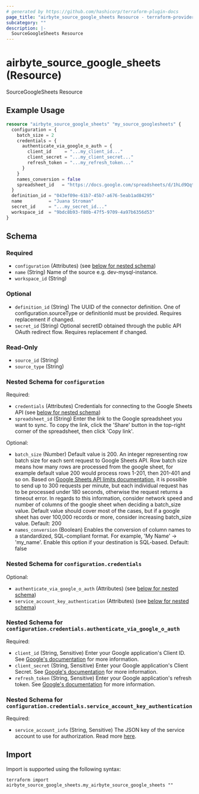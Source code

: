 ```yaml
---
# generated by https://github.com/hashicorp/terraform-plugin-docs
page_title: "airbyte_source_google_sheets Resource - terraform-provider-airbyte"
subcategory: ""
description: |-
  SourceGoogleSheets Resource
---
```


# airbyte_source_google_sheets (Resource)

SourceGoogleSheets Resource

## Example Usage

```terraform
resource "airbyte_source_google_sheets" "my_source_googlesheets" {
  configuration = {
    batch_size = 2
    credentials = {
      authenticate_via_google_o_auth = {
        client_id     = "...my_client_id..."
        client_secret = "...my_client_secret..."
        refresh_token = "...my_refresh_token..."
      }
    }
    names_conversion = false
    spreadsheet_id   = "https://docs.google.com/spreadsheets/d/1hLd9Qqti3UyLXZB2aFfUWDT7BG-arw2xy4HR3D-dwUb/edit"
  }
  definition_id = "043ef09e-61b7-45b7-a676-5eab1ad84295"
  name          = "Juana Stroman"
  secret_id     = "...my_secret_id..."
  workspace_id  = "9bdc8b93-f80b-47f5-9709-4a97b6356d53"
}
```

<!-- schema generated by tfplugindocs -->
## Schema

### Required

- `configuration` (Attributes) (see [below for nested schema](#nestedatt--configuration))
- `name` (String) Name of the source e.g. dev-mysql-instance.
- `workspace_id` (String)

### Optional

- `definition_id` (String) The UUID of the connector definition. One of configuration.sourceType or definitionId must be provided. Requires replacement if changed.
- `secret_id` (String) Optional secretID obtained through the public API OAuth redirect flow. Requires replacement if changed.

### Read-Only

- `source_id` (String)
- `source_type` (String)

<a id="nestedatt--configuration"></a>
### Nested Schema for `configuration`

Required:

- `credentials` (Attributes) Credentials for connecting to the Google Sheets API (see [below for nested schema](#nestedatt--configuration--credentials))
- `spreadsheet_id` (String) Enter the link to the Google spreadsheet you want to sync. To copy the link, click the 'Share' button in the top-right corner of the spreadsheet, then click 'Copy link'.

Optional:

- `batch_size` (Number) Default value is 200. An integer representing row batch size for each sent request to Google Sheets API. Row batch size means how many rows are processed from the google sheet, for example default value 200 would process rows 1-201, then 201-401 and so on. Based on <a href='https://developers.google.com/sheets/api/limits'>Google Sheets API limits documentation</a>, it is possible to send up to 300 requests per minute, but each individual request has to be processed under 180 seconds, otherwise the request returns a timeout error. In regards to this information, consider network speed and number of columns of the google sheet when deciding a batch_size value. Default value should cover most of the cases, but if a google sheet has over 100,000 records or more, consider increasing batch_size value. Default: 200
- `names_conversion` (Boolean) Enables the conversion of column names to a standardized, SQL-compliant format. For example, 'My Name' -> 'my_name'. Enable this option if your destination is SQL-based. Default: false

<a id="nestedatt--configuration--credentials"></a>
### Nested Schema for `configuration.credentials`

Optional:

- `authenticate_via_google_o_auth` (Attributes) (see [below for nested schema](#nestedatt--configuration--credentials--authenticate_via_google_o_auth))
- `service_account_key_authentication` (Attributes) (see [below for nested schema](#nestedatt--configuration--credentials--service_account_key_authentication))

<a id="nestedatt--configuration--credentials--authenticate_via_google_o_auth"></a>
### Nested Schema for `configuration.credentials.authenticate_via_google_o_auth`

Required:

- `client_id` (String, Sensitive) Enter your Google application's Client ID. See <a href='https://developers.google.com/identity/protocols/oauth2'>Google's documentation</a> for more information.
- `client_secret` (String, Sensitive) Enter your Google application's Client Secret. See <a href='https://developers.google.com/identity/protocols/oauth2'>Google's documentation</a> for more information.
- `refresh_token` (String, Sensitive) Enter your Google application's refresh token. See <a href='https://developers.google.com/identity/protocols/oauth2'>Google's documentation</a> for more information.


<a id="nestedatt--configuration--credentials--service_account_key_authentication"></a>
### Nested Schema for `configuration.credentials.service_account_key_authentication`

Required:

- `service_account_info` (String, Sensitive) The JSON key of the service account to use for authorization. Read more <a href="https://cloud.google.com/iam/docs/creating-managing-service-account-keys#creating_service_account_keys">here</a>.

## Import

Import is supported using the following syntax:

```shell
terraform import airbyte_source_google_sheets.my_airbyte_source_google_sheets ""
```

